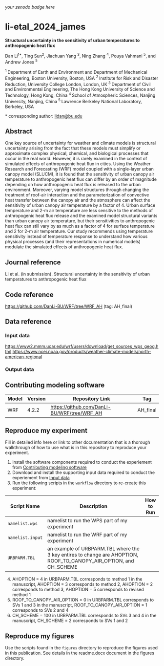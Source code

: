 _your zenodo badge here_

# li-etal_2024_james

**Structural uncertainty in the sensitivity of urban temperatures to anthropogenic heat flux**

Dan Li<sup>1\*</sup>, Ting Sun<sup>2</sup>, Jiachuan Yang <sup>3</sup>, Ning Zhang <sup>4</sup>, Pouya Vahmani <sup>5</sup>, and Andrew Jones <sup>5</sup>

<sup>1 </sup> Department of Earth and Environment and Department of Mechanical Engineering, Boston University, Boston, USA
<sup>2 </sup> Institute for Risk and Disaster Reduction, University College London, London, UK
<sup>3 </sup> Department of Civil and Environmental Engineering, The Hong Kong University of Science and Technology, Hong Kong, China
<sup>4 </sup> School of Atmospheric Sciences, Nanjing University, Nanjing, China
<sup>5 </sup> Lawrence Berkeley National Laboratory, Berkeley, USA

\* corresponding author:  lidan@bu.edu

## Abstract
One key source of uncertainty for weather and climate models is structural uncertainty arising from the fact that these models must simplify or approximate complex physical, chemical, and biological processes that occur in the real world.
However, it is rarely examined in the context of simulated effects of anthropogenic heat flux in cities. Using the Weather Research and Forecasting (WRF) model coupled with a single-layer urban canopy model (SLUCM), it is found that the sensitivity of urban canopy air temperature to anthropogenic heat flux can differ by an order of magnitude depending on how anthropogenic heat flux is released to the urban environment.
Moreover, varying model structures through changing the treatment of roof-air interaction and the parameterization of convective heat transfer between the canopy air and the atmosphere can affect the sensitivity of urban canopy air temperature by a factor of 4.
Urban surface temperature and 2-m air temperature are less sensitive to the methods of anthropogenic heat flux release and the examined model structural variants than urban canopy air temperature, but their sensitivities to anthropogenic heat flux can still vary by as much as a factor of 4 for surface temperature and 2 for 2-m air temperature.
Our study recommends using temperature sensitivity instead of temperature response to understand how various physical processes (and their representations in numerical models) modulate the simulated effects of anthropogenic heat flux.

## Journal reference
Li et al. (in submission). Structural uncertainty in the sensitivity of urban temperatures to anthropogenic heat flux

## Code reference

https://github.com/DanLi-BU/WRF/tree/WRF_AH (tag: AH_final)

## Data reference

### Input data

https://www2.mmm.ucar.edu/wrf/users/download/get_sources_wps_geog.html
https://www.ncei.noaa.gov/products/weather-climate-models/north-american-regional

### Output data



## Contributing modeling software
| Model | Version | Repository Link | Tag |
|-------|---------|-----------------|-----|
| WRF | 4.2.2 | https://github.com/DanLi-BU/WRF/tree/WRF_AH | AH_final |

## Reproduce my experiment
Fill in detailed info here or link to other documentation that is a thorough walkthrough of how to use what is in this repository to reproduce your experiment.


1. Install the software components required to conduct the experiement from [Contributing modeling software](#contributing-modeling-software)
2. Download and install the supporting input data required to conduct the experiement from [Input data](#input-data)
3. Run the following scripts in the `workflow` directory to re-create this experiment:

| Script Name | Description | How to Run |
| --- | --- | --- |
| `namelist.wps` | namelist to run the WPS part of my experiment |  |
| `namelist.input` | namelist to run the WRF part of my experiment |  |
| `URBPARM.TBL` | an example of URBPARM.TBL where the 3 key entires to change are AHOPTION, ROOF_TO_CANOPY_AIR_OPTION, and CH_SCHEME |  |

4. AHOPTION = 4 in URBPARM.TBL corresponds to method 1 in the manuscript, AHOPTION = 3 corresponds to method 2, AHOPTION = 2 corresponds to method 3, AHOPTION = 5 corresponds to revised method 1
5. ROOF_TO_CANOPY_AIR_OPTION = 0 in URBPARM.TBL corresponds to SVs 1 and 3 in the manuscript, ROOF_TO_CANOPY_AIR_OPTION = 1 corresponds to SVs 2 and 4
6. CH_SCHEME = 100 in URBPARM.TBL corresponds to SVs 3 and 4 in the manuscript, CH_SCHEME = 2 corresponds to SVs 1 and 2

## Reproduce my figures
Use the scripts found in the `figures` directory to reproduce the figures used in this publication. See details in the readme.docx document in the figures directory.
